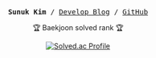 <p><pre align="center">
<strong>Sunuk Kim</strong> / <a href="https://sunukkim98.github.io">Develop Blog</a> / <a href="https://github.com/sunukkim98">GitHub</a>
</pre></p>

<div align="center">
<p>🏆 Baekjoon solved rank 🏆</p>
	
[![Solved.ac Profile](http://mazassumnida.wtf/api/v2/generate_badge?boj=syi05003)](https://solved.ac/profile/syi05003)
</div>

